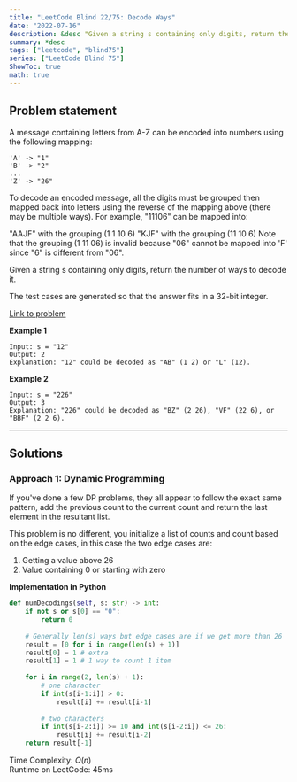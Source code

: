 ```yaml
---
title: "LeetCode Blind 22/75: Decode Ways"
date: "2022-07-16"
description: &desc "Given a string s containing only digits, return the number of ways to decode it."
summary: *desc
tags: ["leetcode", "blind75"]
series: ["LeetCode Blind 75"]
ShowToc: true
math: true
---
```


## Problem statement

A message containing letters from A-Z can be encoded into numbers using the following mapping:

```text
'A' -> "1"
'B' -> "2"
...
'Z' -> "26"
```
To decode an encoded message, all the digits must be grouped then mapped back into letters using the reverse of the mapping above (there may be multiple ways). For example, "11106" can be mapped into:

"AAJF" with the grouping (1 1 10 6)
"KJF" with the grouping (11 10 6)
Note that the grouping (1 11 06) is invalid because "06" cannot be mapped into 'F' since "6" is different from "06".

Given a string s containing only digits, return the number of ways to decode it.

The test cases are generated so that the answer fits in a 32-bit integer.
  
[Link to problem](https://leetcode.com/problems/decode-ways/)

**Example 1**

```
Input: s = "12"
Output: 2
Explanation: "12" could be decoded as "AB" (1 2) or "L" (12).
```

**Example 2**

```
Input: s = "226"
Output: 3
Explanation: "226" could be decoded as "BZ" (2 26), "VF" (22 6), or "BBF" (2 2 6).
```

---

## Solutions

### Approach 1: Dynamic Programming

If you've done a few DP problems, they all appear to follow the exact same pattern,
add the previous count to the current count and return the last element in the resultant list.  

This problem is no different, you initialize a list of counts and count based on the edge cases,
in this case the two edge cases are:

1. Getting a value above 26
2. Value containing 0 or starting with zero

**Implementation in Python**

```py
def numDecodings(self, s: str) -> int:
    if not s or s[0] == "0":
        return 0
    
    # Generally len(s) ways but edge cases are if we get more than 26
    result = [0 for i in range(len(s) + 1)]
    result[0] = 1 # extra
    result[1] = 1 # 1 way to count 1 item
    
    for i in range(2, len(s) + 1):
        # one character
        if int(s[i-1:i]) > 0:
            result[i] += result[i-1]
        
        # two characters
        if int(s[i-2:i]) >= 10 and int(s[i-2:i]) <= 26:
            result[i] += result[i-2]
    return result[-1]
```

Time Complexity: $O(n)$  
Runtime on LeetCode: $45$ms
